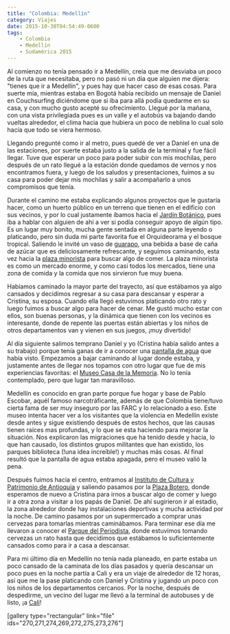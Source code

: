 ```yaml
---
title: "Colombia: Medellín"
category: Viajes
date: 2015-10-30T04:54:49-0600
tags:
    - Colombia
    - Medellín
    - Sudamérica 2015
---
```


Al comienzo no tenía pensado ir a Medellín, creía que me desviaba un poco de la ruta que necesitaba, pero no pasó ni un día que alguien me dijera: &#34;tienes que ir a Medellín&#34;, y pues hay que hacer caso de esas cosas. Para suerte mía, mientras estaba en Bogotá había recibido un mensaje de Daniel en Couchsurfing diciéndome que si iba para allá podía quedarme en su casa, y con mucho gusto acepté su ofrecimiento. Llegué por la mañana, con una vista privilegiada pues es un valle y el autobús va bajando dando vueltas alrededor, el clima hacia que hubiera un poco de neblina lo cual solo hacía que todo se viera hermoso.

Llegando pregunté como ir al metro, pues quedé de ver a Daniel en una de las estaciones, por suerte estaba justo a la salida de la terminal y fue fácil llegar. Tuve que esperar un poco para poder subir con mis mochilas, pero después de un rato llegué a la estación donde quedamos de vernos y nos encontramos fuera, y luego de los saludos y presentaciones, fuimos a su casa para poder dejar mis mochilas y salir a acompañarlo a unos compromisos que tenía.

Durante el camino me estaba explicando algunos proyectos que le gustaría hacer, como un huerto público en un terreno que tienen en el edificio con sus vecinos, y por lo cual justamente íbamos hacia el [Jardín Botánico](http://www.botanicomedellin.org/), pues iba a hablar con alguien de ahí a ver si podía conseguir apoyo de algún tipo. Es un lugar muy bonito, mucha gente sentada en alguna parte leyendo o platicando, pero sin duda mi parte favorita fue el Orquideorama y el bosque tropical. Saliendo le invité un vaso de [guarapo](https://es.wikipedia.org/wiki/Guarapo), una bebida a base de caña de azúcar que es deliciosamente refrescante, y seguimos caminando, esta vez hacia la [plaza minorista](http://www.plazaminorista.com.co/sitio/) para buscar algo de comer. La plaza minorista es como un mercado enorme, y como casi todos los mercados, tiene una zona de comida y la comida que nos sirvieron fue muy buena.

Habíamos caminado la mayor parte del trayecto, así que estábamos ya algo cansados y decidimos regresar a su casa para descansar y esperar a Cristina, su esposa. Cuando ella llegó estuvimos platicando otro rato y luego fuimos a buscar algo para hacer de cenar. Me gustó mucho estar con ellos, son buenas personas, y la dinámica que tienen con los vecinos es interesante, donde de repente las puertas están abiertas y los niños de otros departamentos van y vienen en sus juegos, ¡muy divertido!

Al día siguiente salimos temprano Daniel y yo (Cristina había salido antes a su trabajo) porque tenía ganas de ir a conocer una [pantalla de agua](http://www.guiaturisticademedellin.com/index.php/es/atractivos/centro-historico-top/12-pantalla-de-agua) que había visto. Empezamos a bajar caminando al lugar donde estaba, y justamente antes de llegar nos topamos con otro lugar que fue de mis experiencias favoritas: el [Museo Casa de la Memoria](http://www.museocasadelamemoria.org/). No lo tenía contemplado, pero que lugar tan maravilloso.

Medellín es conocido en gran parte porque fue hogar y base de Pablo Escobar, aquél famoso narcotráficante, además de que Colombia tiene/tuvo cierta fama de ser muy inseguro por las FARC y lo relacionado a eso. Este museo intenta hacer ver a los visitantes que la violencia en Medellín existe desde antes y sigue existiendo después de estos hechos, que las causas tienen raíces mas profundas, y lo que se esta haciendo para mejorar la situación. Nos explicaron las migraciones que ha tenido desde y hacia, lo que han causado, los distintos grupos militantes que han existido, los parques biblioteca (!una idea increíble!) y muchas más cosas. Al final resultó que la pantalla de agua estaba apagada, pero el museo valió la pena.

Después fuimos hacia el centro, entramos al [Instituto de Cultura y Patrimonio de Antioquia](http://www.culturantioquia.gov.co/) y saliendo pasamos por la [Plaza Botero](http://www.tripadvisor.com.mx/Attraction_Review-g297478-d1994585-Reviews-Plaza_Botero-Medellin_Antioquia_Department.html), donde esperamos de nuevo a Cristina para irnos a buscar algo de comer y luego ir a otra zona a visitar a los papás de Daniel. De ahí sugirieron ir al estadio, la zona alrededor donde hay instalaciones deportivas y mucha actividad por la noche. De camino pasamos por un supermercado a comprar unas cervezas para tomarlas mientras caminábamos. Para terminar ese día me llevaron a conocer el [Parque del Periodista](http://www.eltiempo.com/colombia/medellin/parque-del-periodista-de-medellin/15359315), donde estuvimos tomando cervezas un rato hasta que decidimos que estábamos lo suficientemente cansados como para ir a casa a descansar.

Para mi último día en Medellín no tenía nada planeado, en parte estaba un poco cansado de la caminata de los días pasados y quería descansar un poco pues en la noche partía a Cali y era un viaje de alrededor de 12 horas, así que me la pase platicando con Daniel y Cristina y jugando un poco con los niños de los departamentos cercanos. Por la noche, después de despedirme, un vecino del lugar me llevó a la terminal de autobuses y de listo, ¡a [Cali](http://osiux.ws/2015/10/colombia-cali-e-ipiales/)!

\[gallery type=&#34;rectangular&#34; link=&#34;file&#34; ids=&#34;270,271,274,269,272,275,273,276&#34;\]